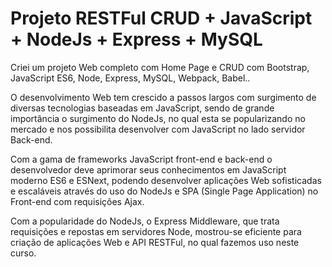# Projeto RESTFul CRUD + JavaScript + NodeJs + Express + MySQL

Criei um projeto Web completo com Home Page e CRUD com Bootstrap, JavaScript ES6, Node, Express, MySQL, Webpack, Babel..

O desenvolvimento Web tem crescido a passos largos com surgimento de diversas tecnologias baseadas em JavaScript, sendo de grande importância o surgimento do NodeJs, no qual esta se popularizando no mercado e nos possibilita desenvolver com JavaScript no lado servidor Back-end.

Com a gama de frameworks JavaScript front-end e back-end o desenvolvedor deve aprimorar seus conhecimentos em JavaScript moderno ES6 e ESNext, podendo desenvolver aplicações Web sofisticadas e escaláveis através do uso do NodeJs e SPA (Single Page Application) no Front-end com requisições Ajax.

Com a popularidade do NodeJs, o Express Middleware, que trata requisições e repostas em servidores Node, mostrou-se eficiente para criação de aplicações Web e API RESTFul, no qual fazemos uso neste curso.